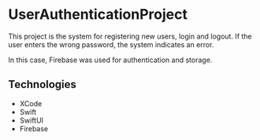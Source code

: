 # UserAuthenticationProject

This project is the system for registering new users, login and logout. If the user enters the wrong password, the system indicates an error.

In this case, Firebase was used for authentication and storage.

## Technologies

- XCode
- Swift
- SwiftUI
- Firebase

